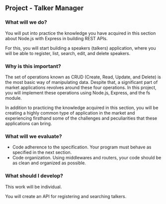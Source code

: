 ## Project - Talker Manager
### What will we do?
You will put into practice the knowledge you have acquired in this section about Node.js with Express in building REST APIs.

For this, you will start building a speakers (talkers) application, where you will be able to register, list, search, edit, and delete speakers.

### Why is this important?
The set of operations known as CRUD (Create, Read, Update, and Delete) is the most basic way of manipulating data. Despite that, a significant part of market applications revolves around these four operations. In this project, you will implement these operations using Node.js, Express, and the fs module.

In addition to practicing the knowledge acquired in this section, you will be creating a highly common type of application in the market and experiencing firsthand some of the challenges and peculiarities that these applications can bring.

### What will we evaluate?
- Code adherence to the specification. Your program must behave as specified in the next section.
- Code organization. Using middlewares and routers, your code should be as clean and organized as possible.

### What should I develop?
This work will be individual.

You will create an API for registering and searching talkers.

